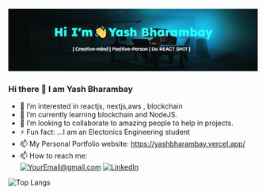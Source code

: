 <!-- ![Readme](common-readme.png) -->

<!-- ![Yash Bharambay](banner.png) -->

![Yash Bharambay](linkedin.jpg)

### Hi there 👋 I am Yash Bharambay

<!-- **YashBharambay/YashBharambay** is a ✨ _special_ ✨ repository because its `README.md` (this file) appears on your GitHub profile. -->

<!-- Here are some ideas to get you started: -->

<!-- - 🔭 I’m currently working on building my profile -->

- 👀 I’m interested in reactjs, nextjs,aws , blockchain
- 🌱 I’m currently learning blockchain and NodeJS.
- 👯 I’m looking to collaborate to amazing people to help in projects.
  <!-- - 🤔 I’m looking for help with ... -->
  <!-- - 💬 Ask me about ... -->
    <!-- - 📫 How to reach me: ybharambay@gmail.com -->
  <!-- - 😄 Pronouns: ... -->
- ⚡ Fun fact: ...I am an Electonics Engineering student
- 📫 My Personal Portfolio website: https://yashbharambay.vercel.app/
- 📫 How to reach me:<br/>
  <a href="mailto:ybharambay@gmail.com">![YourEmail@gmail.com](https://img.shields.io/badge/Gmail-D14836?style=for-the-badge&logo=gmail&logoColor=white)</a>
  <a href="<https://www.linkedin.com/in/yash-bharambay-9873b220a/InURL>">![LinkedIn](https://img.shields.io/badge/LinkedIn-0077B5?style=for-the-badge&logo=linkedin&logoColor=white)</a>

![Top Langs](https://github-readme-stats.vercel.app/api/top-langs/?username=YashBharambay&layout=compact)
